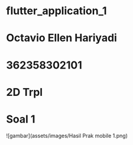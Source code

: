 # flutter_application_1
# Octavio Ellen Hariyadi
# 362358302101
# 2D Trpl 

# Soal 1
![gambar](assets/images/Hasil Prak mobile 1.png)

